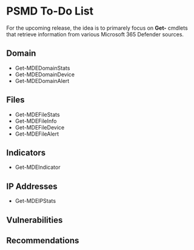 # PSMD To-Do List

For the upcoming release, the idea is to primarely focus on **Get-** cmdlets that retrieve information from various Microsoft 365 Defender sources.

## Domain

- Get-MDEDomainStats
- Get-MDEDomainDevice
- Get-MDEDomainAlert

## Files

- Get-MDEFileStats
- Get-MDEFileInfo
- Get-MDEFileDevice
- Get-MDEFileAlert

## Indicators

- Get-MDEIndicator

## IP Addresses

- Get-MDEIPStats

## Vulnerabilities

## Recommendations
